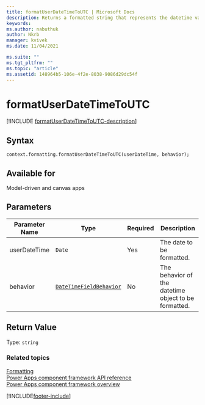 ```yaml
---
title: formatUserDateTimeToUTC | Microsoft Docs
description: Returns a formatted string that represents the datetime value after being formatted.
keywords:
ms.author: nabuthuk
author: Nkrb
manager: kvivek
ms.date: 11/04/2021

ms.suite: ""
ms.tgt_pltfrm: ""
ms.topic: "article"
ms.assetid: 148964b5-106e-4f2e-8038-9086d29dc54f
---
```


# formatUserDateTimeToUTC

[!INCLUDE [formatUserDateTimeToUTC-description](includes/formatUserDateTimeToUTC-description.md)]

## Syntax

`context.formatting.formatUserDateTimeToUTC(userDateTime, behavior);`

## Available for

Model-driven and canvas apps

## Parameters

| Parameter Name | Type                                                   | Required | Description                                          |
| -------------- | ------------------------------------------------------ | -------- | ---------------------------------------------------- |
| userDateTime   | `Date`                                                 | Yes      | The date to be formatted.                            |
| behavior       | [`DateTimeFieldBehavior`](../DateTimeFieldBehavior.md) | No       | The behavior of the datetime object to be formatted. |

## Return Value

Type: `string`

### Related topics

[Formatting](../formatting.md)<br/>
[Power Apps component framework API reference](../../reference/index.md)<br/>
[Power Apps component framework overview](../../overview.md)

[!INCLUDE[footer-include](../../../../includes/footer-banner.md)]
